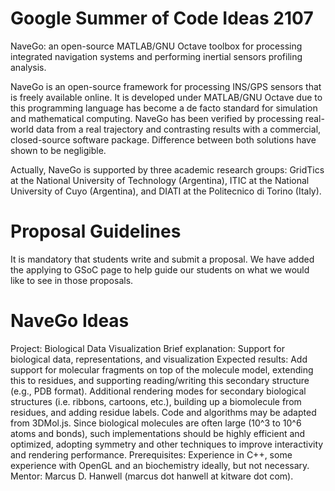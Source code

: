 # Google Summer of Code Ideas 2107


NaveGo: an open-source MATLAB/GNU Octave toolbox for processing integrated navigation systems and performing inertial sensors profiling analysis.

NaveGo is an open-source framework for processing INS/GPS sensors that is freely available online. It is developed under MATLAB/GNU Octave due to this programming language has become a de facto standard for simulation and mathematical computing. NaveGo has been verified by processing real-world data from a real trajectory and contrasting results with a commercial, closed-source software package. Difference between both solutions have shown to be negligible. 

Actually, NaveGo is supported by three academic research groups: GridTics at the National University of Technology (Argentina), ITIC at the National University of Cuyo (Argentina), and DIATI at the Politecnico di Torino (Italy). 


# Proposal Guidelines

It is mandatory that students write and submit a proposal. We have added the applying to GSoC page to help guide our students on what we would like to see in those proposals. 

# NaveGo Ideas

Project: Biological Data Visualization
Brief explanation: Support for biological data, representations, and visualization
Expected results: Add support for molecular fragments on top of the molecule model, extending this to residues, and supporting reading/writing this secondary structure (e.g., PDB format). Additional rendering modes for secondary biological structures (i.e. ribbons, cartoons, etc.), building up a biomolecule from residues, and adding residue labels. Code and algorithms may be adapted from 3DMol.js. Since biological molecules are often large (10^3 to 10^6 atoms and bonds), such implementations should be highly efficient and optimized, adopting symmetry and other techniques to improve interactivity and rendering performance.
Prerequisites: Experience in C++, some experience with OpenGL and an biochemistry ideally, but not necessary.
Mentor: Marcus D. Hanwell (marcus dot hanwell at kitware dot com). 

